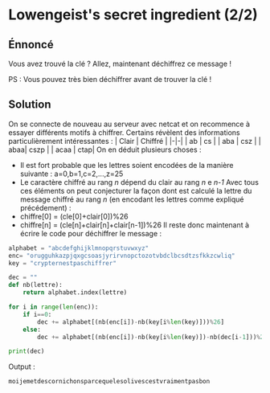 # Lowengeist's secret ingredient (2/2)
## Énnoncé
Vous avez trouvé la clé ? Allez, maintenant déchiffrez ce message !

PS : Vous pouvez très bien déchiffrer avant de trouver la clé !
## Solution
On se connecte de nouveau au serveur avec netcat et on recommence à essayer différents motifs à chiffrer. Certains révèlent des informations particulièrement intéressantes :
| Clair | Chiffré |
|-|-|
| ab | cs |
| aba | csz |
| abaa| cszp |
| acaa | ctap|
On en déduit plusieurs choses :
* Il est fort probable que les lettres soient encodées de la manière suivante : a=0,b=1,c=2,...,z=25
* Le caractère chiffré au rang *n* dépend du clair au rang *n* e *n-1*
Avec tous ces éléments on peut conjecturer la façon dont est calculé la lettre du message chiffré au rang *n* (en encodant les lettres comme expliqué précédement) :
* chiffre[0] = (cle[0]+clair[0])%26
* chiffre[n] = (cle[n]+clair[n]+clair[n-1])%26
Il reste donc maintenant à écrire le code pour déchiffrer le message :
```python
alphabet = "abcdefghijklmnopqrstuvwxyz"
enc= "orugguhkazpjqxgcsoasjyrirvnopctozotvbdclbcsdtzsfkkzcwliq"
key = "crypternestpaschiffrer"

dec = ""
def nb(lettre):
	return alphabet.index(lettre)

for i in range(len(enc)):
	if i==0:
		dec += alphabet[(nb(enc[i])-nb(key[i%len(key)]))%26]
	else:
		dec += alphabet[(nb(enc[i])-nb(key[i%len(key)])-nb(dec[i-1]))%26]

print(dec)
```
Output :
```
moijemetdescornichonsparcequelesolivescestvraimentpasbon
```
